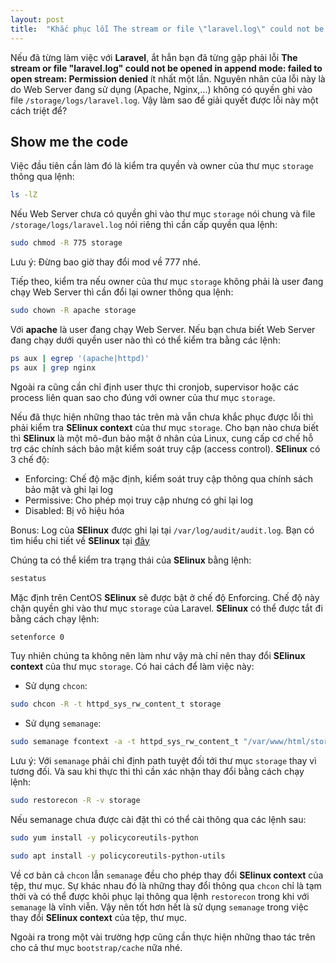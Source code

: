 ```yaml
---
layout: post
title:  "Khắc phục lỗi The stream or file \"laravel.log\" could not be opened in append mode: failed to open stream: Permission denied"
---
```


Nếu đã từng làm việc với **Laravel**, ắt hẳn bạn đã từng gặp phải lỗi **The stream or file "laravel.log" could not be opened in append mode: failed to open stream: Permission denied** ít nhất một lần. Nguyên nhân của lỗi này là do Web Server đang sử dụng (Apache, Nginx,...) không có quyền ghi vào file `/storage/logs/laravel.log`. Vậy làm sao để giải quyết được lỗi này một cách triệt để?

## Show me the code
Việc đầu tiên cần làm đó là kiểm tra quyền và owner của thư mục `storage` thông qua lệnh:
~~~bash
ls -lZ
~~~

Nếu Web Server chưa có quyền ghi vào thư mục `storage` nói chung và file `/storage/logs/laravel.log` nói riêng thì cần cấp quyền qua lệnh:
~~~bash
sudo chmod -R 775 storage
~~~
Lưu ý: Đừng bao giờ thay đổi mod về 777 nhé.

Tiếp theo, kiểm tra nếu owner của thư mục `storage` không phải là user đang chạy Web Server thì cần đổi lại owner thông qua lệnh:
~~~bash
sudo chown -R apache storage
~~~
Với **apache** là user đang chạy Web Server. Nếu bạn chưa biết Web Server đang chạy dưới quyền user nào thì có thể kiểm tra bằng các lệnh:
~~~bash
ps aux | egrep '(apache|httpd)'
ps aux | grep nginx
~~~
Ngoài ra cũng cần chỉ định user thực thi cronjob, supervisor hoặc các process liên quan sao cho đúng với owner của thư mục `storage`.

Nếu đã thực hiện những thao tác trên mà vẫn chưa khắc phục được lỗi thì phải kiểm tra **SElinux context** của thư mục `storage`. Cho bạn nào chưa biết thì **SElinux** là một mô-đun bảo mật ở nhân của Linux, cung cấp cơ chế hỗ trợ các chính sách bảo mật kiểm soát truy cập (access control). **SElinux** có 3 chế độ:
* Enforcing: Chế độ mặc định, kiểm soát truy cập thông qua chính sách bảo mật và ghi lại log
* Permissive: Cho phép mọi truy cập nhưng có ghi lại log
* Disabled: Bị vô hiệu hóa

Bonus: Log của **SElinux** được ghi lại tại `/var/log/audit/audit.log`. Bạn có tìm hiểu chi tiết về **SElinux** tại [đây](https://www.computernetworkingnotes.com/linux-tutorials/selinux-explained-with-examples-in-easy-language.html)

Chúng ta có thể kiểm tra trạng thái của **SElinux** bằng lệnh:
~~~bash
sestatus
~~~

Mặc định trên CentOS **SElinux** sẽ được bật ở chế độ Enforcing. Chế độ này chặn quyền ghi vào thư mục `storage` của Laravel. **SElinux** có thể được tắt đi bằng cách chạy lệnh:
~~~bash
setenforce 0
~~~
Tuy nhiên chúng ta không nên làm như vậy mà chỉ nên thay đổi **SElinux context** của thư mục `storage`. Có hai cách để làm việc này:
* Sử dụng `chcon`:
~~~bash
sudo chcon -R -t httpd_sys_rw_content_t storage
~~~
* Sử dụng `semanage`:
~~~bash
sudo semanage fcontext -a -t httpd_sys_rw_content_t "/var/www/html/storage(/.*)?"
~~~
Lưu ý: Với `semanage` phải chỉ định path tuyệt đối tới thư mục `storage` thay vì tương đối. Và sau khi thực thi thì cần xác nhận thay đổi bằng cách chạy lệnh:
~~~bash
sudo restorecon -R -v storage
~~~
Nếu semanage chưa được cài đặt thì có thể cài thông qua các lệnh sau:
~~~bash
sudo yum install -y policycoreutils-python

sudo apt install -y policycoreutils-python-utils
~~~

Về cơ bản cả `chcon` lẫn `semanage` đều cho phép thay đổi **SElinux context** của tệp, thư mục. Sự khác nhau đó là những thay đổi thông qua `chcon` chỉ là tạm thời và có thể được khôi phục lại thông qua lệnh `restorecon` trong khi với `semanage` là vĩnh viễn. Vậy nên tốt hơn hết là sử dụng `semanage` trong việc thay đổi **SElinux context** của tệp, thư mục.

Ngoài ra trong một vài trường hợp cũng cần thực hiện những thao tác trên cho cả thư mục `bootstrap/cache` nữa nhé.